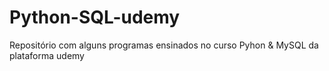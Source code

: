 # Python-SQL-udemy
Repositório com alguns programas ensinados no curso Pyhon & MySQL da plataforma udemy
